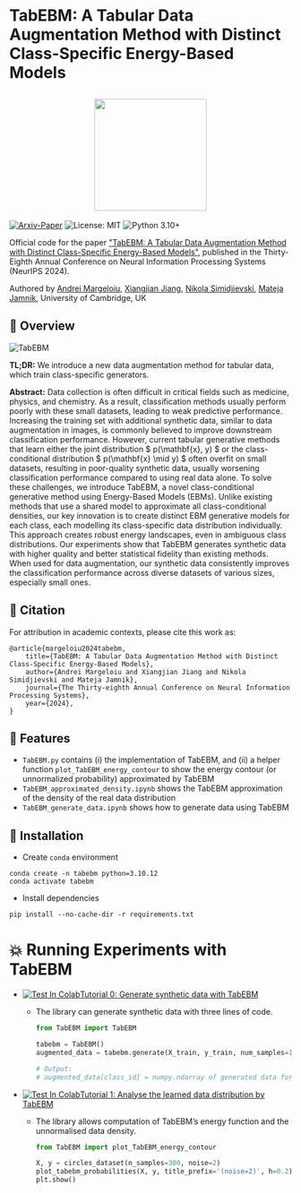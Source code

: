 # TabEBM: A Tabular Data Augmentation Method with Distinct Class-Specific Energy-Based Models

<h2 align="center">
  <img src="https://s2.loli.net/2024/10/01/uJjKCNfqhFcXyPM.png" height="200px">
</h2>

[![Arxiv-Paper](https://img.shields.io/badge/Arxiv-Paper-yellow)](https://arxiv.org/abs/2409.16118)
![License: MIT](https://img.shields.io/badge/License-MIT-yellow.svg)
![Python 3.10+](https://img.shields.io/badge/python-3.10+-blue.svg)

Official code for the paper ["TabEBM: A Tabular Data Augmentation Method with Distinct Class-Specific Energy-Based Models"](https://arxiv.org/abs/2409.16118), published in the Thirty-Eighth Annual Conference on Neural Information Processing Systems (NeurIPS 2024).

Authored by [Andrei Margeloiu](https://www.linkedin.com/in/andreimargeloiu/), [Xiangjian Jiang](https://silencex12138.github.io/), [Nikola Simidjievski](https://simidjievskin.github.io/), [Mateja Jamnik](https://www.cl.cam.ac.uk/~mj201/), University of Cambridge, UK

## 📌 Overview

![TabEBM](https://s2.loli.net/2024/10/01/DkilOftvqHExYQd.png)

**TL;DR:** We introduce a new data augmentation method for tabular data, which train class-specific generators.

**Abstract:** Data collection is often difficult in critical fields such as medicine, physics, and chemistry. As a result, classification methods usually perform poorly with these small datasets, leading to weak predictive performance. Increasing the training set with additional synthetic data, similar to data augmentation in images, is commonly believed to improve downstream classification performance. However, current tabular generative methods that learn either the joint distribution $ p(\mathbf{x}, y) $ or the class-conditional distribution $ p(\mathbf{x} \mid y) $ often overfit on small datasets, resulting in poor-quality synthetic data, usually worsening classification performance compared to using real data alone. To solve these challenges, we introduce TabEBM, a novel class-conditional generative method using Energy-Based Models (EBMs). Unlike existing methods that use a shared model to approximate all class-conditional densities, our key innovation is to create distinct EBM generative models for each class, each modelling its class-specific data distribution individually. This approach creates robust energy landscapes, even in ambiguous class distributions. Our experiments show that TabEBM generates synthetic data with higher quality and better statistical fidelity than existing methods. When used for data augmentation, our synthetic data consistently improves the classification performance across diverse datasets of various sizes, especially small ones.

## 📖 Citation

For attribution in academic contexts, please cite this work as:
```
@article{margeloiu2024tabebm,
	title={TabEBM: A Tabular Data Augmentation Method with Distinct Class-Specific Energy-Based Models},
	author={Andrei Margeloiu and Xiangjian Jiang and Nikola Simidjievski and Mateja Jamnik},
	journal={The Thirty-eighth Annual Conference on Neural Information Processing Systems},
	year={2024},
}
```

## 🔑 Features

* `TabEBM.py` contains (i) the implementation of TabEBM, and (ii) a helper function `plot_TabEBM_energy_contour` to show the energy contour (or unnormalized probability) approximated by TabEBM
* `TabEBM_approximated_density.ipynb` shows the TabEBM approximation of the density of the real data distribution
* `TabEBM_generate_data.ipynb` shows how to generate data using TabEBM

## 🚀 Installation

* Create `conda` environment
```
conda create -n tabebm python=3.10.12
conda activate tabebm
```

* Install dependencies
```
pip install --no-cache-dir -r requirements.txt
```

# 💥 Running Experiments with TabEBM

* [![Test In Colab](https://colab.research.google.com/assets/colab-badge.svg)](https://colab.research.google.com/github/andreimargeloiu/TabEBM/blob/main/TabEBM_generate_data.ipynb)[Tutorial 0: Generate synthetic data with TabEBM](https://github.com/andreimargeloiu/TabEBM/blob/main/TabEBM_generate_data.ipynb)

    * The library can generate synthetic data with three lines of code.

      ```python
      from TabEBM import TabEBM
      
      tabebm = TabEBM()
      augmented_data = tabebm.generate(X_train, y_train, num_samples=100)
      
      # Output:
      # augmented_data[class_id] = numpy.ndarray of generated data for a specific ’’class_id‘‘
      ```

* [![Test In Colab](https://colab.research.google.com/assets/colab-badge.svg)](https://colab.research.google.com/github/andreimargeloiu/TabEBM/blob/main/TabEBM_approximated_density.ipynb)[Tutorial 1: Analyse the learned data distribution by TabEBM](https://github.com/andreimargeloiu/TabEBM/blob/main/TabEBM_approximated_density.ipynb)

    * The library allows computation of TabEBM’s energy function and the unnormalised data density.
    
      ```python
      from TabEBM import plot_TabEBM_energy_contour
      
      X, y = circles_dataset(n_samples=300, noise=2)
      plot_tabebm_probabilities(X, y, title_prefix='(noise=2)', h=0.2)
      plt.show()
      ```

